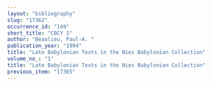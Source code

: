 ```yaml
---
layout: "bibliography"
slug: "17362"
occurrence_id: "149"
short_title: "CBCY 1"
author: "Beaulieu, Paul-A. "
publication_year: "1994"
title: "Late Babylonian Texts in the Nies Babylonian Collection"
volume_no_: "1"
title: "Late Babylonian Texts in the Nies Babylonian Collection"
previous_item: "17365"
---
```

